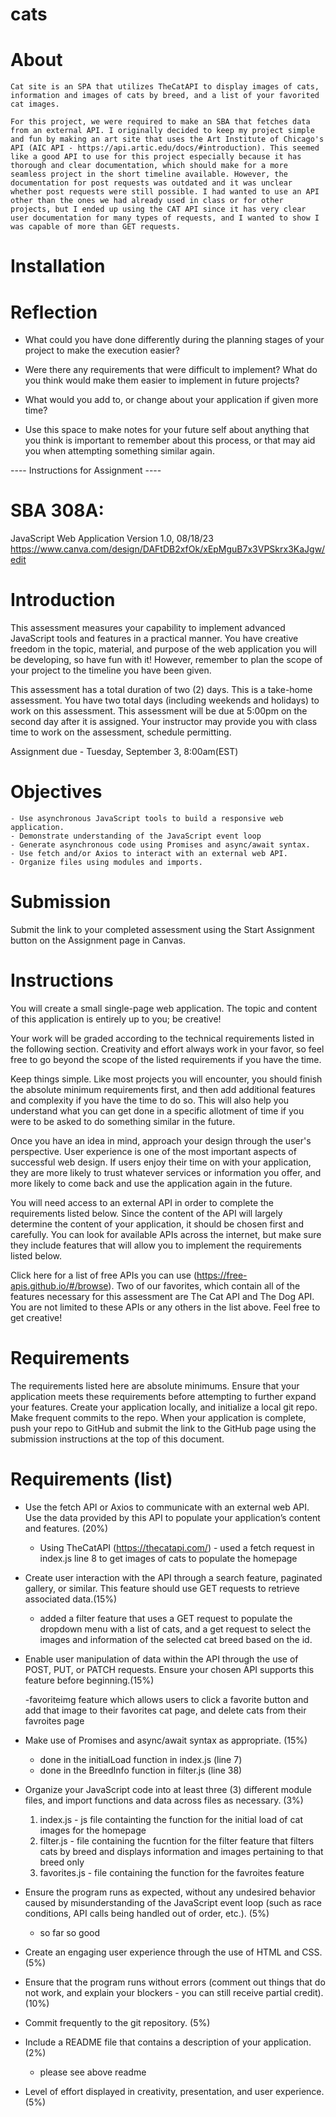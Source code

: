 # cats

# About 

    Cat site is an SPA that utilizes TheCatAPI to display images of cats, information and images of cats by breed, and a list of your favorited cat images. 

    For this project, we were required to make an SBA that fetches data from an external API. I originally decided to keep my project simple and fun by making an art site that uses the Art Institute of Chicago's API (AIC API - https://api.artic.edu/docs/#introduction). This seemed like a good API to use for this project especially because it has thorough and clear documentation, which should make for a more seamless project in the short timeline available. However, the documentation for post requests was outdated and it was unclear whether post requests were still possible. I had wanted to use an API other than the ones we had already used in class or for other projects, but I ended up using the CAT API since it has very clear user documentation for many types of requests, and I wanted to show I was capable of more than GET requests. 

# Installation 

# Reflection 

- What could you have done differently during the planning stages of your project to make the execution easier?

- Were there any requirements that were difficult to implement? What do you think would make them easier to implement in future projects?

- What would you add to, or change about your application if given more time?

- Use this space to make notes for your future self about anything that you think is important to remember about this process, or that may aid you when attempting something similar again.


---- Instructions for Assignment ----

# SBA 308A: 
JavaScript Web Application
Version 1.0, 08/18/23
https://www.canva.com/design/DAFtDB2xfOk/xEpMguB7x3VPSkrx3KaJgw/edit

# Introduction
This assessment measures your capability to implement advanced JavaScript tools and features in a practical manner. You have creative freedom in the topic, material, and purpose of the web application you will be developing, so have fun with it! However, remember to plan the scope of your project to the timeline you have been given.

This assessment has a total duration of two (2) days. This is a take-home assessment.
You have two total days (including weekends and holidays) to work on this assessment. This assessment will be due at 5:00pm on the second day after it is assigned. Your instructor may provide you with class time to work on the assessment, schedule permitting.

Assignment due - Tuesday, September 3, 8:00am(EST)

# Objectives
    - Use asynchronous JavaScript tools to build a responsive web application.
    - Demonstrate understanding of the JavaScript event loop
    - Generate asynchronous code using Promises and async/await syntax.
    - Use fetch and/or Axios to interact with an external web API.
    - Organize files using modules and imports.

# Submission
Submit the link to your completed assessment using the Start Assignment button on the Assignment page in Canvas.

# Instructions
You will create a small single-page web application. The topic and content of this application is entirely up to you; be creative!

Your work will be graded according to the technical requirements listed in the following section. Creativity and effort always work in your favor, so feel free to go beyond the scope of the listed requirements if you have the time.

Keep things simple. Like most projects you will encounter, you should finish the absolute minimum requirements first, and then add additional features and complexity if you have the time to do so. This will also help you understand what you can get done in a specific allotment of time if you were to be asked to do something similar in the future.

Once you have an idea in mind, approach your design through the user's perspective. User experience is one of the most important aspects of successful web design. If users enjoy their time on with your application, they are more likely to trust whatever services or information you offer, and more likely to come back and use the application again in the future.

You will need access to an external API in order to complete the requirements listed below. Since the content of the API will largely determine the content of your application, it should be chosen first and carefully. You can look for available APIs across the internet, but make sure they include features that will allow you to implement the requirements listed below.

Click here for a list of free APIs you can use (https://free-apis.github.io/#/browse). Two of our favorites, which contain all of the features necessary for this assessment are The Cat API and The Dog API. You are not limited to these APIs or any others in the list above. Feel free to get creative! 

# Requirements
The requirements listed here are absolute minimums. Ensure that your application meets these requirements before attempting to further expand your features.
Create your application locally, and initialize a local git repo. Make frequent commits to the repo. When your application is complete, push your repo to GitHub and submit the link to the GitHub page using the submission instructions at the top of this document.

# Requirements (list)
- Use the fetch API or Axios to communicate with an external web API. Use the data provided by this API to populate your application’s content and features. (20%)

    - Using TheCatAPI (https://thecatapi.com/) - used a fetch request in index.js line 8 to get images of cats to populate the homepage 

- Create user interaction with the API through a search feature, paginated gallery, or similar. This feature should use GET requests to retrieve associated data.(15%)

    - added a filter feature that uses a GET request to populate the dropdown menu with a list of cats, and a get request to select the images and information of the selected cat breed based on the id. 

- Enable user manipulation of data within the API through the use of POST, PUT, or PATCH requests. Ensure your chosen API supports this feature before beginning.(15%)

    -favoriteimg feature which allows users to click a favorite button and add that image to their favorites cat page, and delete cats from their favroites page 

- Make use of Promises and async/await syntax as appropriate. (15%)
    - done in the initialLoad function in index.js (line 7)
    - done in the BreedInfo function in filter.js (line 38)

- Organize your JavaScript code into at least three (3) different module files, and import functions and data across files as necessary. (3%)
    1. index.js - js file containting the function for the initial load of cat images for the homepage
    2. filter.js - file containing the fucntion for the filter feature that filters cats by breed and displays information and images pertaining to that breed only
    3. favorites.js - file containing the function for the favroites feature 

- Ensure the program runs as expected, without any undesired behavior caused by misunderstanding of the JavaScript event loop (such as race conditions, API calls being handled out of order, etc.). (5%)
    - so far so good

- Create an engaging user experience through the use of HTML and CSS. (5%)

- Ensure that the program runs without errors (comment out things that do not work, and explain your blockers - you can still receive partial credit). (10%)

- Commit frequently to the git repository. (5%)
   

- Include a README file that contains a description of your application. (2%)
    - please see above readme 

- Level of effort displayed in creativity, presentation, and user experience. (5%)
   
